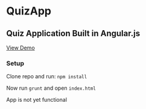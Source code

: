 # QuizApp

## Quiz Application Built in Angular.js

[View Demo](http://nickincardone.com/#/quiz)

### Setup

Clone repo and run:
`npm install`

Now run `grunt` and open `index.html`

App is not yet functional
